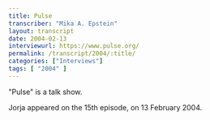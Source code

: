 ```yaml
---
title: Pulse
transcriber: "Mika A. Epstein"
layout: transcript
date: 2004-02-13
interviewurl: https://www.pulse.org/
permalink: /transcript/2004/:title/
categories: ["Interviews"]
tags: [ "2004" ]
---
```


"Pulse" is a talk show.

Jorja appeared on the 15th episode, on 13 February 2004.
